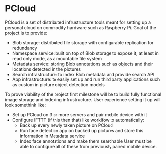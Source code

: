 # PCloud
PCloud is a set of distributed infrustructure tools meant for setting up a personal cloud on commodity hardware such as Raspberry Pi.
Goal of the project is to provide:
* Blob storage: distributed file storage with configurable replication for redundancy
* Namespace service: built on top of Blob storage to expose it, at least in read only mode, as a mountable file system
* Metadata service: storing Blob annotations such as objects and their locations detected in the pictures
* Search infrastructure: to index Blob metadata and provide search API
* App infrastructure: to easily set up and run third party applications such as custom in picture object detection models

To prove viability of the project first milestone will be to build fully functional image storage and indexing infrustructure. User experience setting it up will look somethink like:
* Set up PCloud on 3 or more servers and pair mobile device with it
* Configure IFTTT (if this then that) like worklfow to automatically:
  * Back up every newly taken picture on PCloud
  * Run face detection app on backed up pictures and store this information in Metadata service
  * Index face annotations and make them searchable
User must be able to configure all of these from previously paired mobile device.